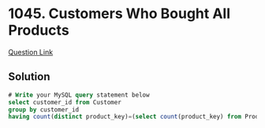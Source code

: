 # 1045. Customers Who Bought All Products

[Question Link](https://leetcode.com/problems/customers-who-bought-all-products/)
## Solution
```sql
# Write your MySQL query statement below
select customer_id from Customer
group by customer_id
having count(distinct product_key)=(select count(product_key) from Product)
```
